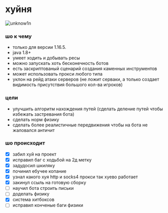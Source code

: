 # хуйня

![unknow1n](https://user-images.githubusercontent.com/70069310/148758365-3a623ff3-da34-42e9-9b40-72a899b837d9.png)

### шо к чему
 * только для версии 1.16.5.
 * java 1.8+
 * умеет ходить и добывать ресы
 * можно запускать хоть бесконечность ботов
 * есть заскриптованый сценарий создания каменных инструментов
 * может использовать прокси любого типа
 * уклон на рейд атаки серверов (не ложит серваки, а только создает видимость присутствия большого кол-ва игроков)

### цели

 * улучшить алгоритм нахождения путей (сделать деление путей чтобы избежать застревания бота)
 * сделать норм физику
 * сделать более реалистичные передвижения чтобы на бота не жаловался античит

### шо происходит
- [x] забил хуй на проект
- [x] исправил баг с ходьбой на 2д  метку
- [x] задудосил шкиляку
- [x] починил ебучее копание
- [x] узнал какого хуя http и socks4 прокси так хуево работает
- [x] закинул ссыль на готовую сборку
- [ ] научил бота строить письки
- [ ] доделать физику
- [x] система хитбоксов
- [ ] исправил конченые баги физики
